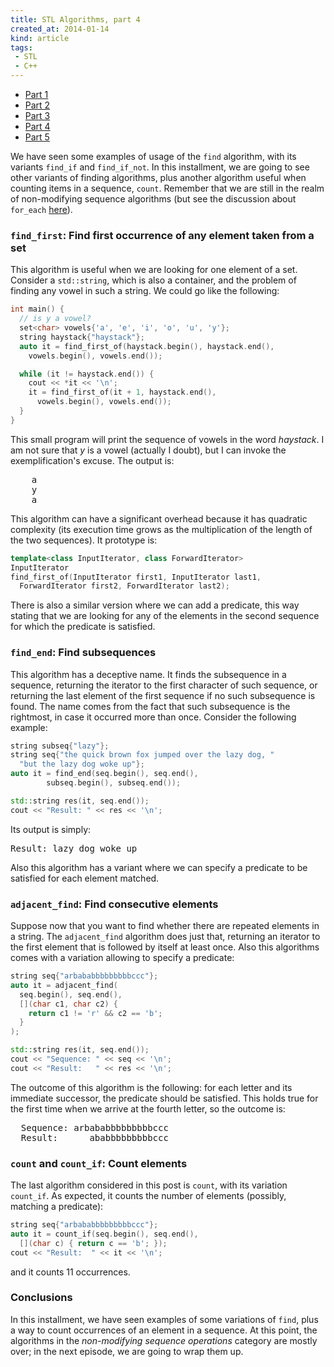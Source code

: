 ```yaml
---
title: STL Algorithms, part 4
created_at: 2014-01-14
kind: article
tags:
 - STL
 - C++
---
```


- [Part 1](/blog/stl-algorithms-part-01/)
- [Part 2](/blog/stl-algorithms-part-02/)
- [Part 3](/blog/stl-algorithms-part-03/)
- [Part 4](/blog/stl-algorithms-part-04/)
- [Part 5](/blog/stl-algorithms-part-05/)

We have seen some examples of usage of the `find` algorithm, with its variants `find_if` and  `find_if_not`. In this installment, we are going to see other variants of finding algorithms, plus another algorithm useful when counting items in a sequence, `count`. Remember that we are still in the realm of non-modifying sequence algorithms (but see the discussion about `for_each` [here](/blog/2013/12/30/stl-algorithms-part-2/ "STL Algorithms, part 2")).

### `find_first`: Find first occurrence of any element taken from a set
This algorithm is useful when we are looking for one element of a set. Consider a `std::string`, which is also a container, and the problem of finding any vowel in such a string. We could go like the following:

~~~cpp
int main() {
  // is y a vowel?
  set<char> vowels{'a', 'e', 'i', 'o', 'u', 'y'};
  string haystack{"haystack"};
  auto it = find_first_of(haystack.begin(), haystack.end(),
    vowels.begin(), vowels.end());

  while (it != haystack.end()) {
    cout << *it << '\n';
    it = find_first_of(it + 1, haystack.end(),
      vowels.begin(), vowels.end());
  }
}
~~~

This small program will print the sequence of vowels in the word *haystack*. I am not sure that *y* is a vowel (actually I doubt), but I can invoke the exemplification\'s excuse. The output is:

<pre>
    a
    y
    a
</pre>

This algorithm can have a significant overhead because it has quadratic complexity (its execution time grows as the multiplication of the length of the two sequences). It prototype is:

~~~cpp
template<class InputIterator, class ForwardIterator>
InputIterator
find_first_of(InputIterator first1, InputIterator last1,
  ForwardIterator first2, ForwardIterator last2);
~~~

There is also a similar version where we can add a predicate, this way stating that we are looking for any of the elements in the second sequence for which the predicate is satisfied.

### `find_end`: Find subsequences
This algorithm has a deceptive name. It finds the subsequence in a sequence, returning the iterator to the first character of such sequence, or returning the last element of the first sequence if no such subsequence is found. The name comes from the fact that such subsequence is the rightmost, in case it occurred more than once. Consider the following example:

~~~cpp
string subseq{"lazy"};
string seq{"the quick brown fox jumped over the lazy dog, "
  "but the lazy dog woke up"};
auto it = find_end(seq.begin(), seq.end(),
        subseq.begin(), subseq.end());

std::string res(it, seq.end());
cout << "Result: " << res << '\n';
~~~

Its output is simply:

<pre>
Result: lazy dog woke up
</pre>


Also this algorithm has a variant where we can specify a predicate to be satisfied for each element matched.

### `adjacent_find`: Find consecutive elements
Suppose now that you want to find whether there are repeated elements in a string. The `adjacent_find` algorithm does just that, returning an iterator to the first element that is followed by itself at least once. Also this algorithms comes with a variation allowing to specify a predicate:

~~~cpp
string seq{"arbababbbbbbbbbccc"};
auto it = adjacent_find(
  seq.begin(), seq.end(),
  [](char c1, char c2) {
    return c1 != 'r' && c2 == 'b';
  }
);

std::string res(it, seq.end());
cout << "Sequence: " << seq << '\n';
cout << "Result:   " << res << '\n';
~~~

The outcome of this algorithm is the following: for each letter and its immediate successor, the predicate should be satisfied. This holds true for the first time when we arrive at the fourth letter, so the outcome is:

<pre>
  Sequence: arbababbbbbbbbbccc
  Result:      ababbbbbbbbbccc
</pre>

### `count` and `count_if`: Count elements
The last algorithm considered in this post is `count`, with its variation `count_if`. As expected, it counts the number of elements (possibly, matching a predicate):

~~~cpp
string seq{"arbababbbbbbbbbccc"};
auto it = count_if(seq.begin(), seq.end(),
  [](char c) { return c == 'b'; });
cout << "Result:  " << it << '\n';
~~~

and it counts 11 occurrences.

### Conclusions
In this installment, we have seen examples of some variations of `find`, plus a way to count occurrences of an element in a sequence. At this point, the algorithms in the *non-modifying sequence operations* category are mostly over; in the next episode, we are going to wrap them up.

